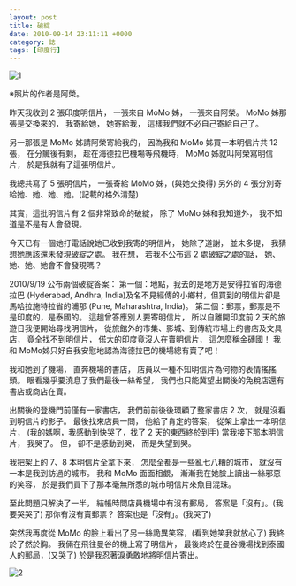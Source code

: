 ```yaml
---
layout: post
title: 破綻
date: 2010-09-14 23:11:11 +0000
category: 誌
tags: [印度行]
---
```



![1](/blog/assets/images/2010/flaw1.jpg "")

※照片的作者是阿榮。

昨天我收到 2 張印度明信片，
一張來自 MoMo 姊，
一張來自阿榮。
MoMo 姊那張是交換來的，
我寄給她，
她寄給我，
這樣我們就不必自己寄給自己了。

<!--more-->

另一那張是 MoMo 姊請阿榮寄給我的，
因為我和 MoMo 姊買一本明信片共 12 張，
在分贓後有剩，
趁在海德拉巴機場等飛機時，
MoMo 姊就叫阿榮寫明信片，
於是我就有了這張明信片。

我總共寫了 5 張明信片，
一張寄給 MoMo 姊，(與她交換得)
另外的 4 張分別寄給她、她、她、她。(記載的格外清楚)

其實，這批明信片有 2 個非常致命的破綻，
除了 MoMo 姊和我知道外，
我不知道是不是有人會發現。

今天已有一個她打電話說她已收到我寄的明信片，
她除了道謝，
並未多提，
我猜想她應該還未發現破綻之處。
我在想，
若我不公布這 2 處破綻之處的話，
她、她、她、她會不會發現嗎？

2010/9/19 公布兩個破綻答案：
第一個：地點，我去的是地方是安得拉省的海德拉巴 (Hyderabad, Andhra, India)及名不見經傳的小鄉村，但買到的明信片卻是馬哈拉施特拉省的浦那 (Pune, Maharashtra, India)。
第二個：郵票，郵票是不是印度的，是泰國的。
這趟曾答應別人要寄明信片，
所以自離開印度前 2 天的旅遊日我便開始尋找明信片，
從旅館外的市集、影城、到傳統市場上的書店及文具店，
竟全找不到明信片，
偌大的印度竟沒人在賣明信片，
這怎麼稱金磚國！
我和 MoMo姊只好自我安慰地認為海德拉巴的機場總有賣了吧！

我和她到了機場，
直奔機場的書店，
店員以一種不知明信片為何物的表情搖搖頭。
眼看幾乎要澆息了我們最後一絲希望，
我們也只能冀望出關後的免稅店還有書店或商店在賣。

出關後的登機門前僅有一家書店，
我們前前後後環顧了整家書店 2 次，
就是沒看到明信片的影子。
最後找來店員一問，
他給了肯定的答案，
從架上拿出一本明信片，
(我的媽啊，我感動到快哭了，找了 2 天的東西終於到手)
當我接下那本明信片，
我哭了。
但，
卻不是感動到哭，
而是失望到哭。

我把架上的 7、8 本明信片全拿下來，
怎麼全都是一些亂七八糟的城市，
就沒有一本是我到訪過的城市。
我和 MoMo 面面相覷，
漸漸我在她臉上讀出一絲邪惡的笑容，
於是我們買下了那本毫無所悉的城市明信片來魚目混珠。

至此問題只解決了一半，
結帳時問店員機場中有沒有郵局，
答案是「沒有」。(我要哭哭了)
那你有沒有賣郵票？
答案也是「沒有」。(我哭了)

突然我再度從 MoMo 的臉上看出了另一絲詭異笑容，(看到她笑我就放心了)
我終於了然於胸。
我倆在飛往曼谷的機上寫了明信片，
最後終於在曼谷機場找到泰國人的郵局，(又哭了)
於是我忍著淚勇敢地將明信片寄出。

![2](/blog/assets/images/2010/flaw2.jpg "")
